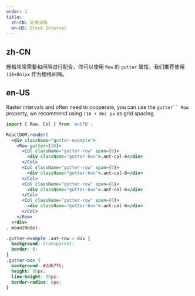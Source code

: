 ```yaml
---
order: 1
title: 
  zh-CN: 区块间隔
  en-US: Block Interval
---
```


## zh-CN

栅格常常需要和间隔进行配合，你可以使用 `Row` 的 `gutter` 属性，我们推荐使用 `(16+8n)px` 作为栅格间隔。

## en-US

Raster intervals and often need to cooperate, you can use the `gutter`` Row` property, we recommend using `(16 + 8n) px` as grid spacing.

````jsx
import { Row, Col } from 'antFB';

ReactDOM.render(
  <div className="gutter-example">
    <Row gutter={16}>
      <Col className="gutter-row" span={6}>
        <div className="gutter-box">.ant-col-6</div>
      </Col>
      <Col className="gutter-row" span={6}>
        <div className="gutter-box">.ant-col-6</div>
      </Col>
      <Col className="gutter-row" span={6}>
        <div className="gutter-box">.ant-col-6</div>
      </Col>
      <Col className="gutter-row" span={6}>
        <div className="gutter-box">.ant-col-6</div>
      </Col>
    </Row>
  </div>
, mountNode);
````

````css
.gutter-example .ant-row > div {
  background: transparent;
  border: 0;
}
.gutter-box {
  background: #2db7f5;
  height: 80px;
  line-height: 80px;
  border-radius: 6px;
}
````
